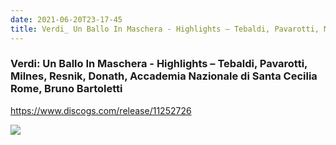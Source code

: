 ```yaml
---
date: 2021-06-20T23-17-45
title: Verdi_ Un Ballo In Maschera - Highlights – Tebaldi, Pavarotti, Milnes, Resnik, Donath, Accademia Nazionale di Santa Cecilia Rome, Bruno Bartoletti
---
```

### Verdi: Un Ballo In Maschera - Highlights – Tebaldi, Pavarotti, Milnes, Resnik, Donath, Accademia Nazionale di Santa Cecilia Rome, Bruno Bartoletti
https://www.discogs.com/release/11252726

![](dayone-moment://0EFE13E873624D38AB65DCD2B68209B4)
